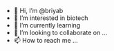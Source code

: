 - 👋 Hi, I’m @briyab
- 👀 I’m interested in biotech
- 🌱 I’m currently learning 
- 💞️ I’m looking to collaborate on ...
- 📫 How to reach me ...

<!---
briyab/briyab is a ✨ special ✨ repository because its `README.md` (this file) appears on your GitHub profile.
You can click the Preview link to take a look at your changes.
--->
